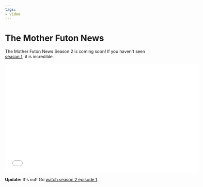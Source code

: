 ```yaml
---
tags:
- video
---
```


# The Mother Futon News

The Mother Futon News Season 2 is coming soon! If you haven't seen [season 1](http://motherfuton.com), it is incredible.

<iframe width="640" height="360" src="//www.youtube.com/embed/u1lU-65Yu0U" frameborder="0" allowfullscreen></iframe>

**Update:** It's out! Go [watch season 2 episode 1](https://www.youtube.com/watch?v=JfAF1CKHsX8).

